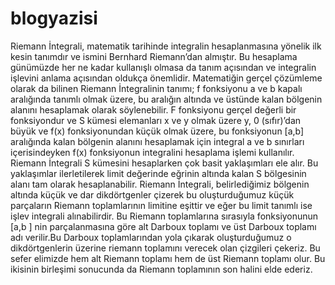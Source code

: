 # blogyazisi
Riemann İntegrali, matematik tarihinde integralin hesaplanmasına yönelik ilk kesin tanımdır ve ismini Bernhard Riemann’dan almıştır. 
Bu hesaplama günümüzde her ne kadar kullanışlı olmasa da tanım açısından ve integralin işlevini anlama açısından oldukça önemlidir. 
Matematiğin gerçel çözümleme olarak da bilinen Riemann İntegralinin tanımı; f fonksiyonu a ve b kapalı aralığında tanımlı olmak üzere, 
bu aralığın altında ve üstünde kalan bölgenin alanını hesaplamak olarak söylenebilir. 
F fonksiyonu gerçel değerli bir fonksiyondur ve S kümesi elemanları x ve y olmak üzere y, 0 (sıfır)’dan büyük ve f(x) fonksiyonundan küçük olmak üzere, 
bu fonksiyonun [a,b] aralığında kalan bölgenin alanını hesaplamak için integral a ve b sınırları içerisindeyken f(x) fonksiyonun integralini hesaplama  işlemi kullanılır.
Riemann İntegrali S kümesini hesaplarken çok basit yaklaşımları ele alır. Bu yaklaşımlar ilerletilerek limit değerinde eğrinin altında kalan S bölgesinin alanı 
tam olarak hesaplanabilir.
Riemann İntegrali, belirlediğimiz bölgenin altında küçük ve dar dikdörtgenler çizerek bu oluşturduğumuz küçük parçaların 
Riemann toplamlarının limitine eşittir ve eğer bu limit tanımlı ise işlev integrali alınabilirdir. 
Bu Riemann toplamlarına sırasıyla fonksiyonunun [a,b ] nin parçalanmasına göre alt Darboux toplamı ve üst Darboux toplamı adı verilir.Bu Darboux toplamlarından yola çıkarak
oluşturduğumuz o dikdörtgenlerin üzerine riemann toplamını verecek olan çizgileri çekeriz. Bu sefer elimizde hem alt Riemann toplamı hem de üst Riemann toplamı olur.
Bu ikisinin birleşimi sonucunda da Riemann toplamının son halini elde ederiz.




